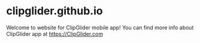 # clipglider.github.io
Welcome to website for ClipGlider mobile app!
You can find more info about ClipGlider app at https://ClipGlider.com
